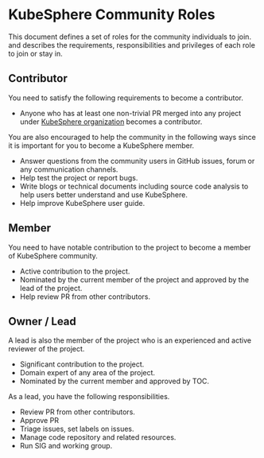 # KubeSphere Community Roles

This document defines a set of roles for the community individuals to join. and describes the requirements, responsibilities and privileges of each role to join or stay in.

## Contributor

You need to satisfy the following requirements to become a contributor.

- Anyone who has at least one non-trivial PR merged into any project under [KubeSphere organization](https://github.com/kubesphere) becomes a contributor.

You are also encouraged to help the community in the following ways since it is important for you to become a KubeSphere member.

- Answer questions from the community users in GitHub issues, forum or any communication channels.
- Help test the project or report bugs.
- Write blogs or technical documents including source code analysis to help users better understand and use KubeSphere.
- Help improve KubeSphere user guide.

## Member

You need to have notable contribution to the project to become a member of KubeSphere community. 

- Active contribution to the project.
- Nominated by the current member of the project and approved by the lead of the project.
- Help review PR from other contributors.

## Owner / Lead

A lead is also the member of the project who is an experienced and active reviewer of the project. 

- Significant contribution to the project.
- Domain expert of any area of the project.
- Nominated by the current member and approved by TOC.

As a lead, you have the following responsibilities.

- Review PR from other contributors.
- Approve PR
- Triage issues, set labels on issues.
- Manage code repository and related resources.
- Run SIG and working group.